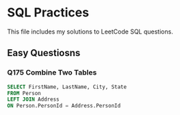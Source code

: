 # SQL Practices
This file includes my solutions to LeetCode SQL questions.

## Easy Questiosns
### Q175 Combine Two Tables
```sql
SELECT FirstName, LastName, City, State
FROM Person
LEFT JOIN Address
ON Person.PersonId = Address.PersonId
```
